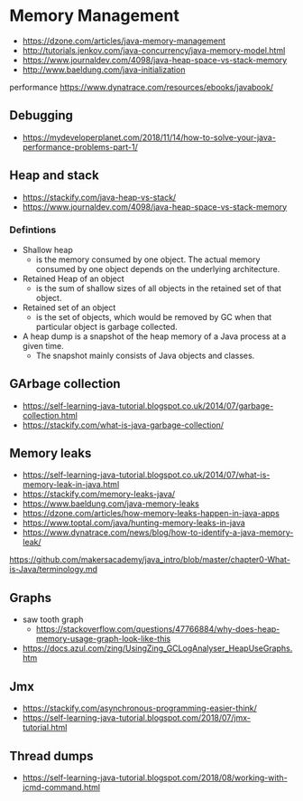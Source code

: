 # Memory Management

- https://dzone.com/articles/java-memory-management
- http://tutorials.jenkov.com/java-concurrency/java-memory-model.html
- https://www.journaldev.com/4098/java-heap-space-vs-stack-memory
- http://www.baeldung.com/java-initialization

performance https://www.dynatrace.com/resources/ebooks/javabook/

## Debugging

- https://mydeveloperplanet.com/2018/11/14/how-to-solve-your-java-performance-problems-part-1/

## Heap and stack

- https://stackify.com/java-heap-vs-stack/
- https://www.journaldev.com/4098/java-heap-space-vs-stack-memory

### Defintions

- Shallow heap
  - is the memory consumed by one object. The actual memory consumed by one object depends on the underlying architecture.
- Retained Heap of an object
  - is the sum of shallow sizes of all objects in the retained set of that object.
- Retained set of an object
  - is the set of objects, which would be removed by GC when that particular object is garbage collected.
- A heap dump is a snapshot of the heap memory of a Java process at a given time.
  - The snapshot mainly consists of Java objects and classes.

## GArbage collection

- https://self-learning-java-tutorial.blogspot.co.uk/2014/07/garbage-collection.html
- https://stackify.com/what-is-java-garbage-collection/

## Memory leaks

- https://self-learning-java-tutorial.blogspot.co.uk/2014/07/what-is-memory-leak-in-java.html
- https://stackify.com/memory-leaks-java/
- https://www.baeldung.com/java-memory-leaks
- https://dzone.com/articles/how-memory-leaks-happen-in-java-apps
- https://www.toptal.com/java/hunting-memory-leaks-in-java
- https://www.dynatrace.com/news/blog/how-to-identify-a-java-memory-leak/


https://github.com/makersacademy/java_intro/blob/master/chapter0-What-is-Java/terminology.md

## Graphs

- saw tooth graph
  - https://stackoverflow.com/questions/47766884/why-does-heap-memory-usage-graph-look-like-this
- https://docs.azul.com/zing/UsingZing_GCLogAnalyser_HeapUseGraphs.htm

## Jmx

- https://stackify.com/asynchronous-programming-easier-think/
- https://self-learning-java-tutorial.blogspot.com/2018/07/jmx-tutorial.html

## Thread dumps

- https://self-learning-java-tutorial.blogspot.com/2018/08/working-with-jcmd-command.html
